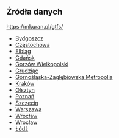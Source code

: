 

## Źródła danych

https://mkuran.pl/gtfs/

- [Bydgoszcz]()
- [Częstochowa]()
- [Elbląg]()
- [Gdańsk]()
- [Gorzów Wielkopolski]()
- [Grudziąc]()
- [Górnośląska-Zagłębiowska Metropolia]()
- [Kraków]()
- [Olsztyn]()
- [Poznań](https://www.ztm.poznan.pl/pl/dla-deweloperow/gtfsFiles)
- [Szczecin]()
- [Warszawa]()
- [Wrocław]()
- [Wrocław](https://www.wroclaw.pl/open-data/dataset/rozkladjazdytransportupublicznegoplik_data)
- [Łódź]()

